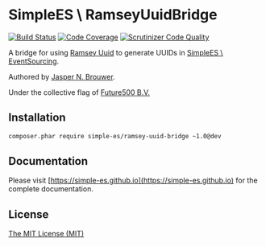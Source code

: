 # SimpleES \ RamseyUuidBridge

[![Build Status](https://travis-ci.org/simple-es/ramsey-uuid-bridge.svg?branch=master)](https://travis-ci.org/simple-es/ramsey-uuid-bridge)
[![Code Coverage](https://scrutinizer-ci.com/g/simple-es/ramsey-uuid-bridge/badges/coverage.png?b=master)](https://scrutinizer-ci.com/g/simple-es/ramsey-uuid-bridge/?branch=master)
[![Scrutinizer Code Quality](https://scrutinizer-ci.com/g/simple-es/ramsey-uuid-bridge/badges/quality-score.png?b=master)](https://scrutinizer-ci.com/g/simple-es/ramsey-uuid-bridge/?branch=master)

A bridge for using [Ramsey Uuid][uuid] to generate UUIDs in [SimpleES \ EventSourcing][eventsourcing].

Authored by [Jasper N. Brouwer][jaspernbrouwer].

Under the collective flag of [Future500 B.V.][f500]

## Installation

```txt
composer.phar require simple-es/ramsey-uuid-bridge ~1.0@dev
```

## Documentation

Please visit [https://simple-es.github.io](https://simple-es.github.io) for the complete documentation.

## License

[The MIT License (MIT)][license]


[eventsourcing]: https://github.com/simple-es/event-sourcing
[uuid]: https://github.com/ramsey/uuid
[f500]: https://github.com/f500
[jaspernbrouwer]: https://github.com/jaspernbrouwer
[license]: https://github.com/simple-es/ramsey-uuid-bridge/blob/master/LICENSE

